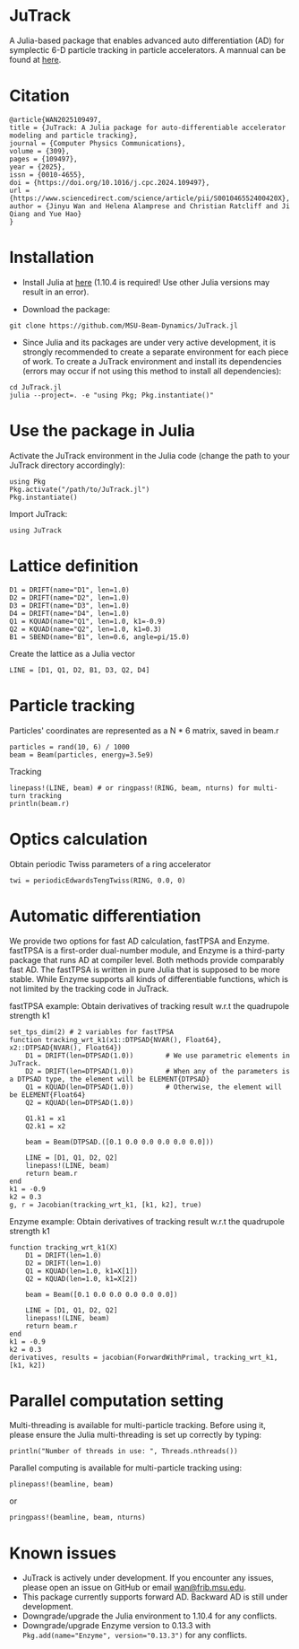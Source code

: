 # JuTrack

A Julia-based package that enables advanced auto differentiation (AD) for symplectic 6-D particle tracking in particle accelerators.
A mannual can be found at [here](docs/JuTrack_manual.pdf).

# Citation
```
@article{WAN2025109497,
title = {JuTrack: A Julia package for auto-differentiable accelerator modeling and particle tracking},
journal = {Computer Physics Communications},
volume = {309},
pages = {109497},
year = {2025},
issn = {0010-4655},
doi = {https://doi.org/10.1016/j.cpc.2024.109497},
url = {https://www.sciencedirect.com/science/article/pii/S001046552400420X},
author = {Jinyu Wan and Helena Alamprese and Christian Ratcliff and Ji Qiang and Yue Hao}
}
```

# Installation

* Install Julia at [here](https://julialang.org/downloads/oldreleases/) (1.10.4 is required! Use other Julia versions may result in an error).

* Download the package:
```
git clone https://github.com/MSU-Beam-Dynamics/JuTrack.jl
```

* Since Julia and its packages are under very active development, it is strongly recommended to create a separate environment for each piece of work.
To create a JuTrack environment and install its dependencies (errors may occur if not using this method to install all dependencies):
```
cd JuTrack.jl
julia --project=. -e "using Pkg; Pkg.instantiate()"
```

# Use the package in Julia
Activate the JuTrack environment in the Julia code (change the path to your JuTrack directory accordingly):
```
using Pkg
Pkg.activate("/path/to/JuTrack.jl")
Pkg.instantiate()
```

Import JuTrack:
```
using JuTrack
```

# Lattice definition
```
D1 = DRIFT(name="D1", len=1.0)
D2 = DRIFT(name="D2", len=1.0)
D3 = DRIFT(name="D3", len=1.0)
D4 = DRIFT(name="D4", len=1.0)
Q1 = KQUAD(name="Q1", len=1.0, k1=-0.9) 
Q2 = KQUAD(name="Q2", len=1.0, k1=0.3)
B1 = SBEND(name="B1", len=0.6, angle=pi/15.0)
```
Create the lattice as a Julia vector
```
LINE = [D1, Q1, D2, B1, D3, Q2, D4]
```

# Particle tracking
Particles' coordinates are represented as a N * 6 matrix, saved in beam.r
```
particles = rand(10, 6) / 1000
beam = Beam(particles, energy=3.5e9)
```

Tracking
```
linepass!(LINE, beam) # or ringpass!(RING, beam, nturns) for multi-turn tracking
println(beam.r) 
```

# Optics calculation
Obtain periodic Twiss parameters of a ring accelerator
```
twi = periodicEdwardsTengTwiss(RING, 0.0, 0)
```

# Automatic differentiation
We provide two options for fast AD calculation, fastTPSA and Enzyme. fastTPSA is a first-order dual-number module, and Enzyme is a third-party package that runs AD at compiler level. Both methods provide comparably fast AD. The fastTPSA is written in pure Julia that is supposed to be more stable. While Enzyme supports all kinds of differentiable functions, which is not limited by the tracking code in JuTrack.

fastTPSA example:
Obtain derivatives of tracking result w.r.t the quadrupole strength k1
```
set_tps_dim(2) # 2 variables for fastTPSA
function tracking_wrt_k1(x1::DTPSAD{NVAR(), Float64}, x2::DTPSAD{NVAR(), Float64})
    D1 = DRIFT(len=DTPSAD(1.0))        # We use parametric elements in JuTrack.  
    D2 = DRIFT(len=DTPSAD(1.0))        # When any of the parameters is a DTPSAD type, the element will be ELEMENT{DTPSAD}
    Q1 = KQUAD(len=DTPSAD(1.0))        # Otherwise, the element will be ELEMENT{Float64}
    Q2 = KQUAD(len=DTPSAD(1.0))

    Q1.k1 = x1
    Q2.k1 = x2

    beam = Beam(DTPSAD.([0.1 0.0 0.0 0.0 0.0 0.0]))

    LINE = [D1, Q1, D2, Q2] 
    linepass!(LINE, beam)
    return beam.r
end
k1 = -0.9
k2 = 0.3
g, r = Jacobian(tracking_wrt_k1, [k1, k2], true)
```

Enzyme example:
Obtain derivatives of tracking result w.r.t the quadrupole strength k1
```
function tracking_wrt_k1(X)
    D1 = DRIFT(len=1.0)
    D2 = DRIFT(len=1.0)
    Q1 = KQUAD(len=1.0, k1=X[1]) 
    Q2 = KQUAD(len=1.0, k1=X[2])

    beam = Beam([0.1 0.0 0.0 0.0 0.0 0.0])

    LINE = [D1, Q1, D2, Q2] 
    linepass!(LINE, beam)
    return beam.r
end
k1 = -0.9
k2 = 0.3
derivatives, results = jacobian(ForwardWithPrimal, tracking_wrt_k1, [k1, k2])
```

# Parallel computation setting
Multi-threading is available for multi-particle tracking. 
Before using it, please ensure the Julia multi-threading is set up correctly by typing:
```
println("Number of threads in use: ", Threads.nthreads())
```

Parallel computing is available for multi-particle tracking using:
```
plinepass!(beamline, beam)
```
or 
```
pringpass!(beamline, beam, nturns)
```

# Known issues
* JuTrack is actively under development. If you encounter any issues, please open an issue on GitHub or email wan@frib.msu.edu.
* This package currently supports forward AD. Backward AD is still under development.
* Downgrade/upgrade the Julia environment to 1.10.4 for any conflicts.
* Downgrade/upgrade Enzyme version to 0.13.3 with ```Pkg.add(name="Enzyme", version="0.13.3")``` for any conflicts. 
